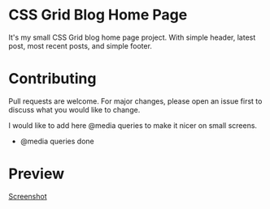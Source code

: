 # CSS Grid Blog Home Page

It's my small CSS Grid blog home page project. With simple header, latest post, most recent posts, and simple footer. 

# Contributing

Pull requests are welcome. For major changes, please open an issue first to discuss what you would like to change.

I would like to add here @media queries to make it nicer on small screens. 
 + @media queries done 
# Preview
[Screenshot](https://i.imgur.com/R6bGafi.png)

